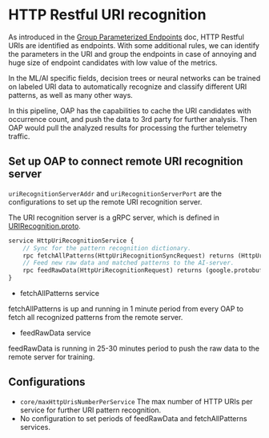 # HTTP Restful URI recognition

As introduced in the [Group Parameterized Endpoints](../backend/endpoint-grouping-rules.md) doc, HTTP Restful URIs are identified
as endpoints. With some additional rules, we can identify the parameters in the URI and group the endpoints in case of annoying
and huge size of endpoint candidates with low value of the metrics.

In the ML/AI specific fields, decision trees or neural networks can be trained on labeled URI data to automatically 
recognize and classify different URI patterns, as well as many other ways.

In this pipeline, OAP has the capabilities to cache the URI candidates with occurrence count,
and push the data to 3rd party for further analysis. Then OAP would pull the analyzed results for
processing the further telemetry traffic.

## Set up OAP to connect remote URI recognition server
`uriRecognitionServerAddr` and `uriRecognitionServerPort` are the configurations to set up the remote URI recognition server.

The URI recognition server is a gRPC server, which is defined in [URIRecognition.proto](../../../../oap-server/ai-pipeline/src/main/proto/ai_http_uri_recognition.proto).

```protobuf
service HttpUriRecognitionService {
    // Sync for the pattern recognition dictionary.
    rpc fetchAllPatterns(HttpUriRecognitionSyncRequest) returns (HttpUriRecognitionResponse) {}
    // Feed new raw data and matched patterns to the AI-server.
    rpc feedRawData(HttpUriRecognitionRequest) returns (google.protobuf.Empty) {}
}
```

- fetchAllPatterns service

fetchAllPatterns is up and running in 1 minute period from every OAP to fetch all recognized patterns from the remote server.

- feedRawData service

feedRawData is running in 25-30 minutes period to push the raw data to the remote server for training.

## Configurations

- `core/maxHttpUrisNumberPerService` The max number of HTTP URIs per service for further URI pattern recognition.
- No configuration to set periods of feedRawData and fetchAllPatterns services.
